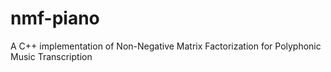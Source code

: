 # nmf-piano
A C++ implementation of Non-Negative Matrix Factorization for Polyphonic Music Transcription
